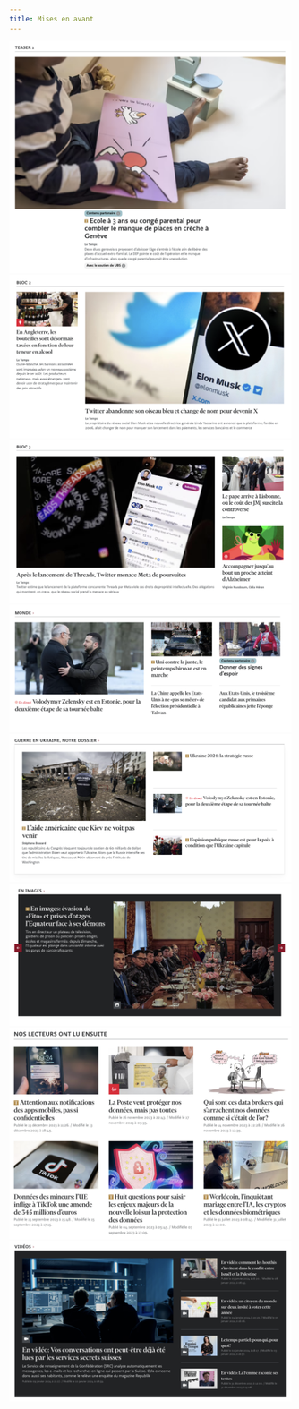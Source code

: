 ```yaml
---
title: Mises en avant
---
```

![](1.png)
![](2.png)
![](3.png)
![](categorie.png)
![](dossier.png)
![](en-images.png)
![](suggestion.png)
![](videos.png)
